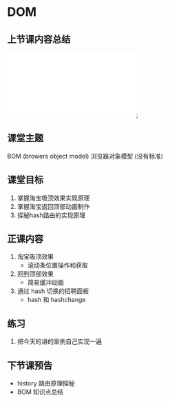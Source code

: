 # DOM

## 上节课内容总结
![DOM](DOM_API.md);

## 课堂主题
BOM (browers object model) 浏览器对象模型 (没有标准)

## 课堂目标
1. 掌握淘宝吸顶效果实现原理 
2. 掌握淘宝返回顶部动画制作
3. 探秘hash路由的实现原理

## 正课内容
1. 淘宝吸顶效果
    - 滚动条位置操作和获取
2. 回到顶部效果
    - 简易缓冲动画
3. 通过 hash 切换的招聘面板
    - hash 和 hashchange

## 练习
1. 把今天的讲的案例自己实现一遍

## 下节课预告
- history 路由原理探秘
- BOM 知识点总结


